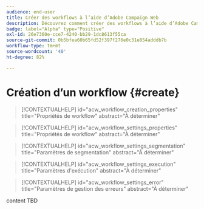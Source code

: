 ```yaml
---
audience: end-user
title: Créer des workflows à l’aide d’Adobe Campaign Web
description: Découvrez comment créer des workflows à l’aide d’Adobe Campaign Web.
badge: label="Alpha" type="Positive"
exl-id: 26e7360e-cce7-4240-bb29-1dc8613f55ca
source-git-commit: 0b5bfea60b65fd52f397f276e0c31e854adddb7b
workflow-type: tm+mt
source-wordcount: '40'
ht-degree: 82%

---
```



# Création dʼun workflow {#create}

>[!CONTEXTUALHELP]
>id="acw_workflow_creation_properties"
>title="Propriétés de workflow"
>abstract="À déterminer"

>[!CONTEXTUALHELP]
>id="acw_workflow_settings_properties"
>title="Propriétés de workflow"
>abstract="À déterminer"

>[!CONTEXTUALHELP]
>id="acw_workflow_settings_segmentation"
>title="Paramètres de segmentation"
>abstract="À déterminer"

>[!CONTEXTUALHELP]
>id="acw_workflow_settings_execution"
>title="Paramètres d&#39;exécution"
>abstract="À déterminer"

>[!CONTEXTUALHELP]
>id="acw_workflow_settings_error"
>title="Paramètres de gestion des erreurs"
>abstract="À déterminer"

content TBD
